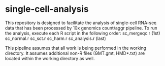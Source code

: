 # single-cell-analysis

This repository is designed to facilitate the analysis of single-cell RNA-seq data that has been processed by 10x genomics count/aggr pipeline.
To run the analysis, execute each R script in the following order:
  sc_mergeqc.r (1st)
  sc_normal.r 
  sc_sct.r
  sc_harm.r
  sc_analysis.r (last)

This pipeline assumes that all work is being performed in the working directory. It assumes additional non-R files (GMT.gmt, HMD*.txt) are located within the working directory as well.
